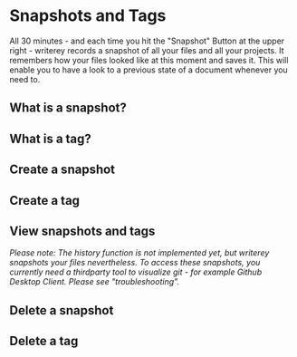 # Snapshots and Tags

All 30 minutes - and each time you hit the "Snapshot" Button at the upper right - writerey records a snapshot of all your files and all your projects. It remembers how your files looked like at this moment and saves it. This will enable you to have a look to a previous state of a document whenever you need to.

## What is a snapshot?

## What is a tag?

## Create a snapshot

## Create a tag

## View snapshots and tags

_Please note: The history function is not implemented yet, but writerey snapshots your files nevertheless. To access these snapshots, you currently need a thirdparty tool to visualize git - for example Github Desktop Client. Please see "troubleshooting"._

## Delete a snapshot

## Delete a tag
